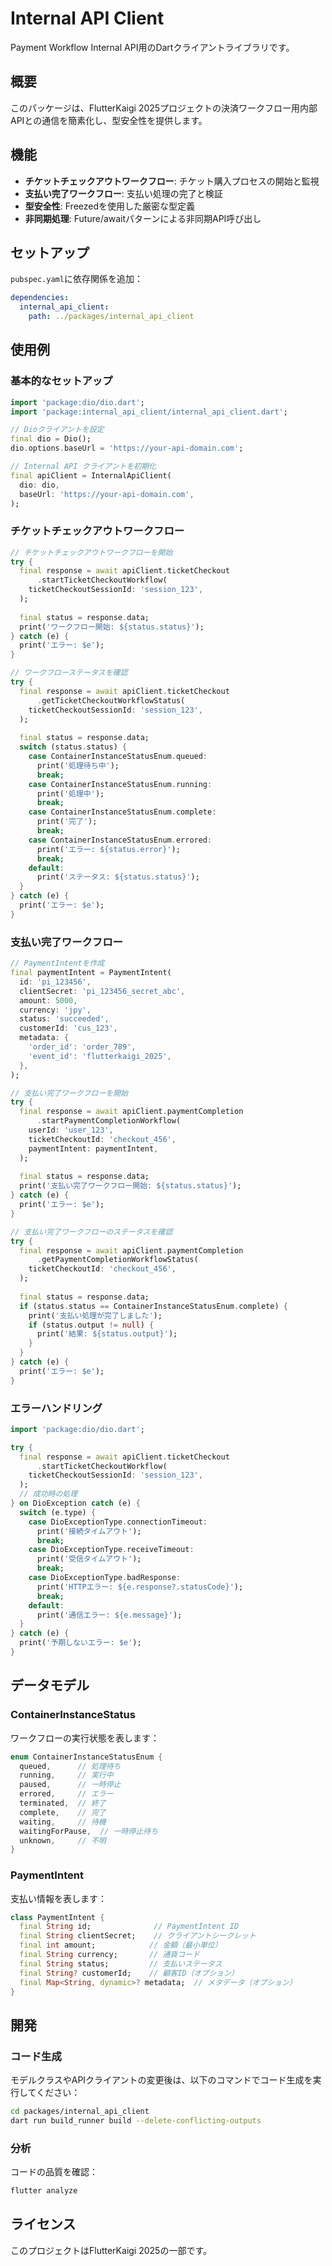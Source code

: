 # Internal API Client

Payment Workflow Internal API用のDartクライアントライブラリです。

## 概要

このパッケージは、FlutterKaigi 2025プロジェクトの決済ワークフロー用内部APIとの通信を簡素化し、型安全性を提供します。

## 機能

- **チケットチェックアウトワークフロー**: チケット購入プロセスの開始と監視
- **支払い完了ワークフロー**: 支払い処理の完了と検証
- **型安全性**: Freezedを使用した厳密な型定義
- **非同期処理**: Future/awaitパターンによる非同期API呼び出し

## セットアップ

`pubspec.yaml`に依存関係を追加：

```yaml
dependencies:
  internal_api_client:
    path: ../packages/internal_api_client
```

## 使用例

### 基本的なセットアップ

```dart
import 'package:dio/dio.dart';
import 'package:internal_api_client/internal_api_client.dart';

// Dioクライアントを設定
final dio = Dio();
dio.options.baseUrl = 'https://your-api-domain.com';

// Internal API クライアントを初期化
final apiClient = InternalApiClient(
  dio: dio,
  baseUrl: 'https://your-api-domain.com',
);
```

### チケットチェックアウトワークフロー

```dart
// チケットチェックアウトワークフローを開始
try {
  final response = await apiClient.ticketCheckout
      .startTicketCheckoutWorkflow(
    ticketCheckoutSessionId: 'session_123',
  );
  
  final status = response.data;
  print('ワークフロー開始: ${status.status}');
} catch (e) {
  print('エラー: $e');
}

// ワークフローステータスを確認
try {
  final response = await apiClient.ticketCheckout
      .getTicketCheckoutWorkflowStatus(
    ticketCheckoutSessionId: 'session_123',
  );
  
  final status = response.data;
  switch (status.status) {
    case ContainerInstanceStatusEnum.queued:
      print('処理待ち中');
      break;
    case ContainerInstanceStatusEnum.running:
      print('処理中');
      break;
    case ContainerInstanceStatusEnum.complete:
      print('完了');
      break;
    case ContainerInstanceStatusEnum.errored:
      print('エラー: ${status.error}');
      break;
    default:
      print('ステータス: ${status.status}');
  }
} catch (e) {
  print('エラー: $e');
}
```

### 支払い完了ワークフロー

```dart
// PaymentIntentを作成
final paymentIntent = PaymentIntent(
  id: 'pi_123456',
  clientSecret: 'pi_123456_secret_abc',
  amount: 5000,
  currency: 'jpy',
  status: 'succeeded',
  customerId: 'cus_123',
  metadata: {
    'order_id': 'order_789',
    'event_id': 'flutterkaigi_2025',
  },
);

// 支払い完了ワークフローを開始
try {
  final response = await apiClient.paymentCompletion
      .startPaymentCompletionWorkflow(
    userId: 'user_123',
    ticketCheckoutId: 'checkout_456',
    paymentIntent: paymentIntent,
  );
  
  final status = response.data;
  print('支払い完了ワークフロー開始: ${status.status}');
} catch (e) {
  print('エラー: $e');
}

// 支払い完了ワークフローのステータスを確認
try {
  final response = await apiClient.paymentCompletion
      .getPaymentCompletionWorkflowStatus(
    ticketCheckoutId: 'checkout_456',
  );
  
  final status = response.data;
  if (status.status == ContainerInstanceStatusEnum.complete) {
    print('支払い処理が完了しました');
    if (status.output != null) {
      print('結果: ${status.output}');
    }
  }
} catch (e) {
  print('エラー: $e');
}
```

### エラーハンドリング

```dart
import 'package:dio/dio.dart';

try {
  final response = await apiClient.ticketCheckout
      .startTicketCheckoutWorkflow(
    ticketCheckoutSessionId: 'session_123',
  );
  // 成功時の処理
} on DioException catch (e) {
  switch (e.type) {
    case DioExceptionType.connectionTimeout:
      print('接続タイムアウト');
      break;
    case DioExceptionType.receiveTimeout:
      print('受信タイムアウト');
      break;
    case DioExceptionType.badResponse:
      print('HTTPエラー: ${e.response?.statusCode}');
      break;
    default:
      print('通信エラー: ${e.message}');
  }
} catch (e) {
  print('予期しないエラー: $e');
}
```

## データモデル

### ContainerInstanceStatus

ワークフローの実行状態を表します：

```dart
enum ContainerInstanceStatusEnum {
  queued,      // 処理待ち
  running,     // 実行中
  paused,      // 一時停止
  errored,     // エラー
  terminated,  // 終了
  complete,    // 完了
  waiting,     // 待機
  waitingForPause,  // 一時停止待ち
  unknown,     // 不明
}
```

### PaymentIntent

支払い情報を表します：

```dart
class PaymentIntent {
  final String id;              // PaymentIntent ID
  final String clientSecret;    // クライアントシークレット
  final int amount;            // 金額（最小単位）
  final String currency;       // 通貨コード
  final String status;         // 支払いステータス
  final String? customerId;    // 顧客ID（オプション）
  final Map<String, dynamic>? metadata;  // メタデータ（オプション）
}
```

## 開発

### コード生成

モデルクラスやAPIクライアントの変更後は、以下のコマンドでコード生成を実行してください：

```bash
cd packages/internal_api_client
dart run build_runner build --delete-conflicting-outputs
```

### 分析

コードの品質を確認：

```bash
flutter analyze
```

## ライセンス

このプロジェクトはFlutterKaigi 2025の一部です。
